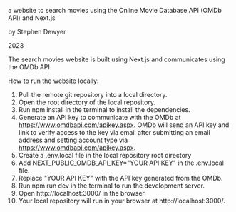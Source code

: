 a website to search movies using the Online Movie Database API (OMDb API) and Next.js

by Stephen Dewyer

2023

The search movies website is built using Next.js and communicates using the OMDb API.

How to run the website locally:

1.  Pull the remote git repository into a local directory.
2.  Open the root directory of the local repository.
3.  Run 
    npm install
    in the terminal to install the dependencies.
4.  Generate an API key to communicate with the OMDb at https://www.omdbapi.com/apikey.aspx.  OMDb will send an API key and link to verify access to the key via email after submitting an email address and setting account type via https://www.omdbapi.com/apikey.aspx.
5.  Create a 
    .env.local 
    file in the local repository root directory
6.  Add 
    NEXT_PUBLIC_OMDB_API_KEY="YOUR API KEY"
    in the 
    .env.local 
    file.
7.  Replace "YOUR API KEY" with the API key generated from the OMDb.
8.  Run 
    npm run dev
    in the terminal to run the development server.
9.  Open http://localhost:3000/ in the browser.
10.  Your local repository will run in your browser at http://localhost:3000/.